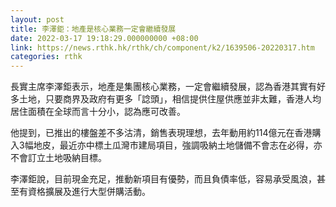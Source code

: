 ```yaml
---
layout: post
title: 李澤鉅：地產是核心業務一定會繼續發展
date: 2022-03-17 19:18:29.000000000 +08:00
link: https://news.rthk.hk/rthk/ch/component/k2/1639506-20220317.htm
categories: rthk
---
```


長實主席李澤鉅表示，地產是集團核心業務，一定會繼續發展，認為香港其實有好多土地，只要商界及政府有更多「諗頭」，相信提供住屋供應並非太難，香港人均居住面積在全球而言十分小，認為應可改善。

他提到，已推出的樓盤差不多沽清，銷售表現理想，去年動用約114億元在香港購入3幅地皮，最近亦中標土瓜灣市建局項目，強調吸納土地儲備不會志在必得，亦不會訂立土地吸納目標。

李澤鉅說，目前現金充足，推動新項目有優勢，而且負債率低，容易承受風浪，甚至有資格擴展及進行大型併購活動。
